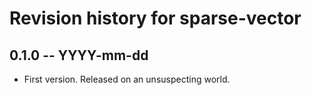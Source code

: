 # Revision history for sparse-vector

## 0.1.0 -- YYYY-mm-dd

* First version. Released on an unsuspecting world.
